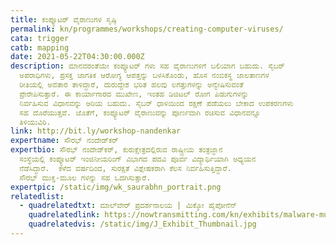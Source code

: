 ```yaml
---
title: ಕಂಪ್ಯೂಟರ್‌ ವೈರಾಣುಗಳ ಸೃಷ್ಠಿ
permalink: kn/programmes/workshops/creating-computer-viruses/
cata: trigger
catb: mapping
date: 2021-05-22T04:30:00.000Z
description: ಮಾನವರಂತೆಯೇ ಕಂಪ್ಯೂಟರ್‌ ಗಳು ಸಹ ವೈರಾಣುಗಳಿಗೆ ಬಲಿಯಾಗ ಬಹುದು. ಸೈಬರ್‌
  ಅಪರಾಧಿಗಳು, ಪ್ರಸಕ್ತ ಜಾಗತಿಕ ಆರೋಗ್ಯ ಆಪತ್ತನ್ನು ಬಳಸಿಕೊಂಡು, ಹೊಸ ನಂಬಿಕಸ್ಥ ಜಾಲತಾಣಗಳ
  ರೀತಿಯಲ್ಲಿ ಅವತಾರ ತಾಳಿದ್ದಾರೆ, ದುರುದ್ದೇಶ ಭರಿತ ಹಲವು ಲಗತ್ತುಗಳನ್ನು ಅನ್ವೇಷಿಸುವಂತೆ
  ಪ್ರೇರೇಪಿಸುತ್ತಾರೆ. ಈ ಕಾರ್ಯಾಗಾರದ ಮುಖೇಣ, ಇಂತಹ ಡಿಜಿಟಲ್‌ ರೋಗ ಪಿಡುಗುಗಳನ್ನು
  ನಿರ್ವಹಿಸುವ ವಿಧಾನವನ್ನು ಅರಿಯ ಬಹುದು. ಸೈಬರ್‌ ಧಾಳಿಯಿಂದ ರಕ್ಷಣೆ ಪಡೆಯಲು ಬೇಕಾದ ಉಪಕರಣಗಳು
  ಸಹ ದೊರೆಯುತ್ತವೆ. ಜೊತೆಗೆ, ಕಂಪ್ಯೂಟರ್‌ ವೈರಾಣುವನ್ನು ಪೂರ್ಣವಾಗಿ ರಚಿಸುವ ವಿಧಾನವನ್ನೂ
  ತಿಳಿಯುವಿರಿ.
link: http://bit.ly/workshop-nandenkar
expertname: ಸೌರಭ್‌ ನಂದೇಡ್‌ಕರ್
expertbio: ಸೌರಭ್‌ ನಂದೇಡ್‌ಕರ್, ಕುರುಕ್ಷೇತ್ರದಲ್ಲಿರುವ ರಾಷ್ಟ್ರೀಯ ತಂತ್ರಜ್ಞಾನ
  ಸಂಸ್ಥೆಯಲ್ಲಿ ಕಂಪ್ಯೂಟರ್‌ ಇಂಜಿನೀಯರಿಂಗ್‌ ವಿಭಾಗದ ಪದವಿ ಪೂರ್ವ ವಿದ್ಯಾರ್ಥಿಯಾಗಿ ಅಧ್ಯಯನ
  ನೆಡೆಸಿದ್ದಾರೆ.  ಕಳೆದ ವರ್ಷದಿಂದ, ಸುರಕ್ಷತೆ ವಿಶ್ಲೇಷಕರಾಗಿ ಕೆಲಸ ನಿರ್ವಹಿಸುತ್ತಿದ್ದಾರೆ. 
  ಸೌರಭ್‌ ಮುಕ್ತ-ಮೂಲ ಗಳನ್ನು ಸಹ ಒದಗಿಸುತ್ತಾರೆ.
expertpic: /static/img/wk_saurabhn_portrait.png
relatedlist:
  - quadrelatedtxt: ಮಾಲ್‌ವೇರ್‌ ಪ್ರದರ್ಶನಾಲಯ | ಮಿಕ್ಕೋ ಹೈಪೋನೆನ್‌‌
    quadrelatedlink: https://nowtransmitting.com/kn/exhibits/malware-museum/
    quadrelatedvis: /static/img/J_Exhibit_Thumbnail.jpg
---
```

